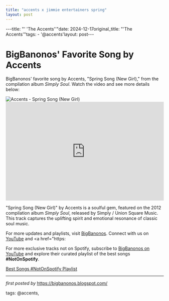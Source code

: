 ```yaml
---
title: "accents x jimmie entertainers spring"
layout: post
---
```

---title: "' 'The Accents''"date: 2024-12-17original_title: "'The Accents'"tags:  - '@accents'layout: post---<!-- Post Title --><h1 >BigBanonos' Favorite Song by Accents</h1> <!-- Introductory Text --><p >BigBanonos' favorite song by Accents, "Spring Song (New Girl)," from the compilation album *Simply Soul*. Watch the video and see more details below:</p> <!-- Featured Image --><div > <img src="https://i.ytimg.com/vi/XkGO6sNgnf0/hqdefault.jpg" alt="Accents - Spring Song (New Girl)" /></div> <!-- YouTube Video Embed --><div > <iframe width="100%" height="315" src="https://www.youtube.com/embed/d618a_BjgNk" title="Accents - Spring Song (New Girl)" frameborder="0" allow="accelerometer; autoplay; clipboard-write; encrypted-media; gyroscope; picture-in-picture; web-share" referrerpolicy="strict-origin-when-cross-origin" allowfullscreen></iframe></div> <!-- Song Information --><div > <p>"Spring Song (New Girl)" by Accents is a soulful gem, featured on the 2012 compilation album *Simply Soul*, released by Simply / Union Square Music. This track captures the uplifting spirit and emotional resonance of classic soul music.</p></div> <!-- Footer Links --><div > <p>For more updates and playlists, visit <a href="https://bigbanonos.blogspot.com/" target="_blank">BigBanonos</a>. Connect with us on <a href="https://www.youtube.com/@BigBanonos" target="_blank">YouTube</a> and <a href="https:<!--Subscribe and Playlist Links--><div>    <p>For more exclusive tracks not on Spotify, subscribe to <a href="https://www.youtube.com/@BigBanonos" target="_blank">BigBanonos on YouTube</a> and explore their curated playlist of the best songs <strong>#NotOnSpotify</strong>.</p>    <p><a href="https://www.youtube.com/playlist?list=PLtuNtuTatqI0kFahUCbtbfenC_ET5O_tr" target="_blank">Best Songs #NotOnSpotify Playlist<br /></a></p></div><hr /><p><em>first posted by</em> <a href="https://bigbanonos.blogspot.com/" rel="noopener" target="_new">https://bigbanonos.blogspot.com/</a></p><p>tags: @accents,</p>